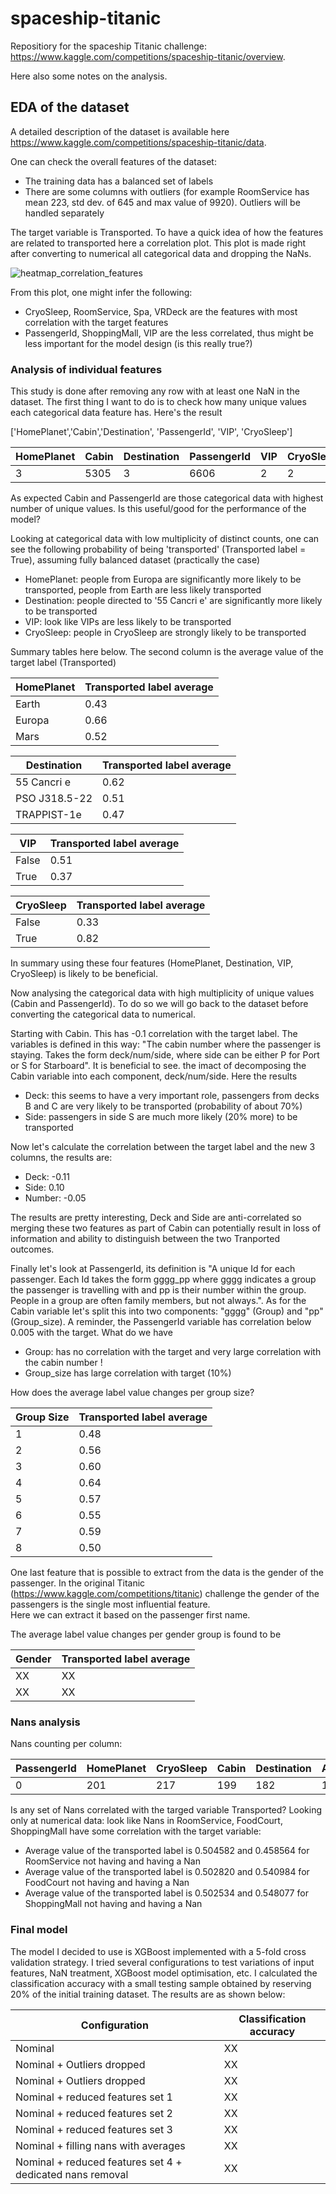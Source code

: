 # spaceship-titanic
Repositiory for the spaceship Titanic challenge: https://www.kaggle.com/competitions/spaceship-titanic/overview.    

Here also some notes on the analysis. 

## EDA of the dataset 
A detailed description of the dataset is available here https://www.kaggle.com/competitions/spaceship-titanic/data. 

One can check the overall features of the dataset: 
- The training data has a balanced set of labels 
- There are some columns with outliers (for example RoomService has mean 223, std dev. of 645 and max value of 9920). Outliers will be handled separately

The target variable is Transported. To have a quick idea of how the features are related to transported here a correlation plot. 
This plot is made right after converting to numerical all categorical data and dropping the NaNs. 

![heatmap_correlation_features](https://user-images.githubusercontent.com/26884030/217801029-a01df567-f361-45a6-8120-e8d12645f60e.png)

From this plot, one might infer the following: 
- CryoSleep, RoomService, Spa, VRDeck are the features with most correlation with the target features 
- PassengerId, ShoppingMall, VIP are the less correlated, thus might be less important for the model design (is this really true?)

### Analysis of individual features 

This study is done after removing any row with at least one NaN in the dataset. 
The first thing I want to do is to check how many unique values each categorical data feature has. Here's the result 

['HomePlanet','Cabin','Destination', 'PassengerId', 'VIP', 'CryoSleep']

HomePlanet | Cabin | Destination | PassengerId | VIP | CryoSleep 
--- | --- | --- |--- |--- |--- 
3 | 5305 | 3 | 6606 | 2 | 2 

As expected Cabin and PassengerId are those categorical data with highest number of unique values. Is this useful/good for the performance of the model? 

Looking at categorical data with low multiplicity of distinct counts, one can see the following probability of being 'transported' (Transported label = True), assuming fully balanced dataset (practically the case) 

- HomePlanet: people from Europa are significantly more likely to be transported, people from Earth are less likely transported
- Destination: people directed to '55 Cancri e' are significantly more likely to be transported 
- VIP: look like VIPs are less likely to be transported 
- CryoSleep: people in CryoSleep are strongly likely to be transported 

Summary tables here below. The second column is the average value of the target label (Transported)

HomePlanet | Transported label average
--- | --- 
Earth | 0.43 
Europa |   0.66
Mars | 0.52
  
Destination | Transported label average
--- | --- 
55 Cancri e | 0.62 
PSO J318.5-22 | 0.51 
TRAPPIST-1e | 0.47 

VIP | Transported label average
--- | --- 
False | 0.51 
True |  0.37

CryoSleep | Transported label average
--- | --- 
False | 0.33 
True | 0.82 


In summary using these four features (HomePlanet, Destination, VIP, CryoSleep) is likely to be beneficial. 

Now analysing the categorical data with high multiplicity of unique values (Cabin and PassengerId). To do so we will go back to the dataset before converting the categorical data to numerical. 

Starting with Cabin. This has -0.1 correlation with the target label. The variables is defined in this way: "The cabin number where the passenger is staying. Takes the form deck/num/side, where side can be either P for Port or S for Starboard". It is beneficial to see. the imact of decomposing the Cabin variable into each component, deck/num/side. Here the results 

- Deck: this seems to have a very important role, passengers from decks B and C are very likely to be transported (probability of about 70%)
- Side: passengers in side S are much more likely (20% more) to be transported

Now let's calculate the correlation between the target label and the new 3 columns, the results are: 

- Deck: -0.11
- Side: 0.10
- Number: -0.05

The results are pretty interesting, Deck and Side are anti-correlated so merging these two features as part of Cabin can potentially result in loss of information and ability to distinguish between the two Tranported outcomes.  

Finally let's look at PassengerId, its definition is "A unique Id for each passenger. Each Id takes the form gggg_pp where gggg indicates a group the passenger is travelling with and pp is their number within the group. People in a group are often family members, but not always.". As for the Cabin variable let's split this into two components: "gggg" (Group) and "pp" (Group_size). A reminder, the PassengerId variable has correlation below 0.005 with the target. What do we have 
- Group: has no correlation with the target and very large correlation with the cabin number !
- Group_size has large correlation with target (10%)

How does the average label value changes per group size? 

Group Size | Transported label average
--- | --- 
1 |             0.48
2 |             0.56
3 |             0.60
4 |             0.64
5 |             0.57
6 |             0.55
7 |             0.59
8 |             0.50

One last feature that is possible to extract from the data is the gender of the passenger. 
In the original Titanic (https://www.kaggle.com/competitions/titanic) challenge the gender of the passengers is the single most influential feature.  
Here we can extract it based on the passenger first name. 

The average label value changes per gender group is found to be  

Gender | Transported label average
--- | --- 
XX |             XX
XX |             XX


### Nans analysis 

Nans counting per column: 

PassengerId | HomePlanet | CryoSleep | Cabin | Destination | Age | VIP | RoomService | FoodCourt | ShoppingMall | Spa | VRDeck | Name | Transported
--- | --- | --- |--- |--- |--- |--- |--- |--- |--- |--- |--- |--- |--- 
0 | 201 | 217 | 199 | 182 | 179 | 203 | 181 | 183 | 208 | 183 | 188 | 200 | 0 

Is any set of Nans correlated with the targed variable Transported? 
Looking only at numerical data: look like Nans in RoomService, FoodCourt, ShoppingMall have some correlation with the target variable: 
- Average value of the transported label is 0.504582 and 0.458564 for RoomService not having and having a Nan
- Average value of the transported label is 0.502820 and 0.540984 for FoodCourt not having and having a Nan
- Average value of the transported label is 0.502534 and 0.548077 for ShoppingMall not having and having a Nan

### Final model 

The model I decided to use is XGBoost implemented with a 5-fold cross validation strategy. I tried several configurations to test variations of input features, NaN treatment, XGBoost model optimisation, etc. I calculated the classification accuracy with a small testing sample obtained by reserving 20% of the initial training dataset. The results are as shown below: 

Configuration | Classification accuracy 
--- | --- 
Nominal |             XX
Nominal + Outliers dropped |             XX
Nominal + Outliers dropped |             XX
Nominal + reduced features set 1 |             XX
Nominal + reduced features set 2 |             XX
Nominal + reduced features set 3 |             XX
Nominal + filling nans with averages |             XX
Nominal + reduced features set 4 + dedicated nans removal |             XX 



